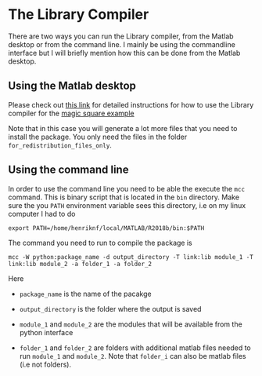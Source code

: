 # The Library Compiler
There are two ways you can run the Library compiler, from the Matlab
desktop or from the command line. I mainly be using the commandline
interface but I will briefly mention how this can be done from the
Matlab desktop.

## Using the Matlab desktop
Please check out [this
link](https://se.mathworks.com/help/compiler_sdk/gs/create-a-python-application-with-matlab-code.html)
for detailed instructions for how to use the Library compiler for the
[magic square example](../examples/magic_square/README)

Note that in this case you will generate a lot more files that you
need to install the package. You only need the files in the folder
`for_redistribution_files_only`.


## Using the command line 
In order to use the command line you need to be able the execute the
`mcc` command. This is binary script that is located in the `bin`
directory. Make sure the you `PATH` environment variable sees this
directory, i.e on my linux computer I had to do
```shell
export PATH=/home/henriknf/local/MATLAB/R2018b/bin:$PATH
```
The command you need to run to compile the package is
```
mcc -W python:package_name -d output_directory -T link:lib module_1 -T link:lib module_2 -a folder_1 -a folder_2
```
Here

* `package_name` is the name of the pacakge

* `output_directory` is the folder where the output is saved

* `module_1` and `module_2` are the modules that will be available
  from the python interface

* `folder_1` and `folder_2` are folders with additional matlab files
  needed to run `module_1` and `module_2`. Note that `folder_i` can
  also be matlab files (i.e not folders).
